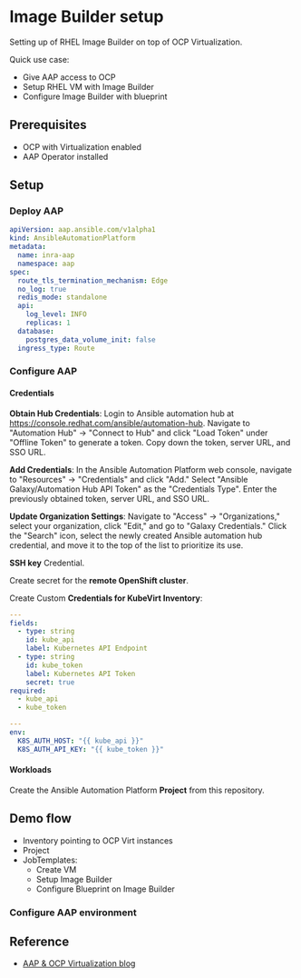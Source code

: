 # Image Builder setup

Setting up of RHEL Image Builder on top of OCP Virtualization.

Quick use case:

- Give AAP access to OCP
- Setup RHEL VM with Image Builder
- Configure Image Builder with blueprint

## Prerequisites

- OCP with Virtualization enabled
- AAP Operator installed

## Setup

### Deploy AAP

```yaml
apiVersion: aap.ansible.com/v1alpha1
kind: AnsibleAutomationPlatform
metadata:
  name: inra-aap
  namespace: aap
spec:
  route_tls_termination_mechanism: Edge
  no_log: true
  redis_mode: standalone
  api:
    log_level: INFO
    replicas: 1
  database:
    postgres_data_volume_init: false
  ingress_type: Route
```

### Configure AAP

#### Credentials

**Obtain Hub Credentials**: Login to Ansible automation hub at https://console.redhat.com/ansible/automation-hub. Navigate to "Automation Hub" -> "Connect to Hub" and click "Load Token" under "Offline Token" to generate a token. Copy down the token, server URL, and SSO URL.

**Add Credentials**: In the Ansible Automation Platform web console, navigate to "Resources" -> "Credentials" and click "Add." Select "Ansible Galaxy/Automation Hub API Token" as the "Credentials Type". Enter the previously obtained token, server URL, and SSO URL.

**Update Organization Settings**: Navigate to "Access" -> "Organizations," select your organization, click "Edit," and go to "Galaxy Credentials." Click the "Search" icon, select the newly created Ansible automation hub credential, and move it to the top of the list to prioritize its use.

**SSH key** Credential.

Create secret for the **remote OpenShift cluster**.

Create Custom **Credentials for KubeVirt Inventory**:

```yaml
---
fields:
  - type: string
    id: kube_api
    label: Kubernetes API Endpoint
  - type: string
    id: kube_token
    label: Kubernetes API Token
    secret: true
required:
  - kube_api
  - kube_token

---
env:
  K8S_AUTH_HOST: "{{ kube_api }}"
  K8S_AUTH_API_KEY: "{{ kube_token }}"
```

#### Workloads

Create the Ansible Automation Platform **Project** from this repository.


## Demo flow

- Inventory pointing to OCP Virt instances
- Project
- JobTemplates:
  - Create VM
  - Setup Image Builder
  - Configure Blueprint on Image Builder

### Configure AAP environment

## Reference

- [AAP & OCP Virtualization blog](https://www.redhat.com/en/blog/ansible-automation-platform-openshift-virtualization-multi-cluster-environment)
